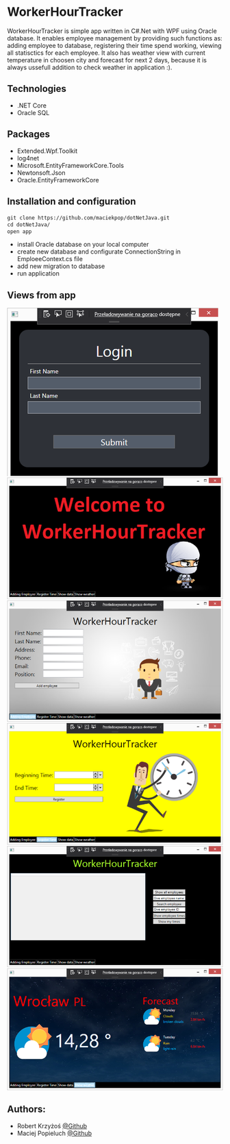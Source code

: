 # WorkerHourTracker

WorkerHourTracker is simple app written in C#.Net with WPF using Oracle database. It enables employee management by providing such functions as: adding employee to database, registering their time spend working, viewing all statisctics for each employee. It also has weather view with current temperature in choosen city and forecast for next 2 days, because it is always ussefull addition to check weather in application :). 

## Technologies
* .NET Core
* Oracle SQL

## Packages 
* Extended.Wpf.Toolkit
* log4net
* Microsoft.EntityFrameworkCore.Tools
* Newtonsoft.Json
* Oracle.EntityFrameworkCore 

## Installation and configuration 
```git
git clone https://github.com/maciekpop/dotNetJava.git 
cd dotNetJava/
open app
```
* install Oracle database on your local computer
* create new database and configurate ConnectionString in EmploeeContext.cs file
* add new migration to database
* run application

## Views from app
![](dotNetProjekt/images/loginView.png)
![](dotNetProjekt/images/view1.png)
![](dotNetProjekt/images/view2.png)
![](dotNetProjekt/images/view3.png)
![](dotNetProjekt/images/view4.png)
![](dotNetProjekt/images/view5.png)

## Authors:
* Robert Krzyżoś [@Github](https://github.com/CrossAxis98)
* Maciej Popieluch [@Github](https://github.com/maciekpop)

